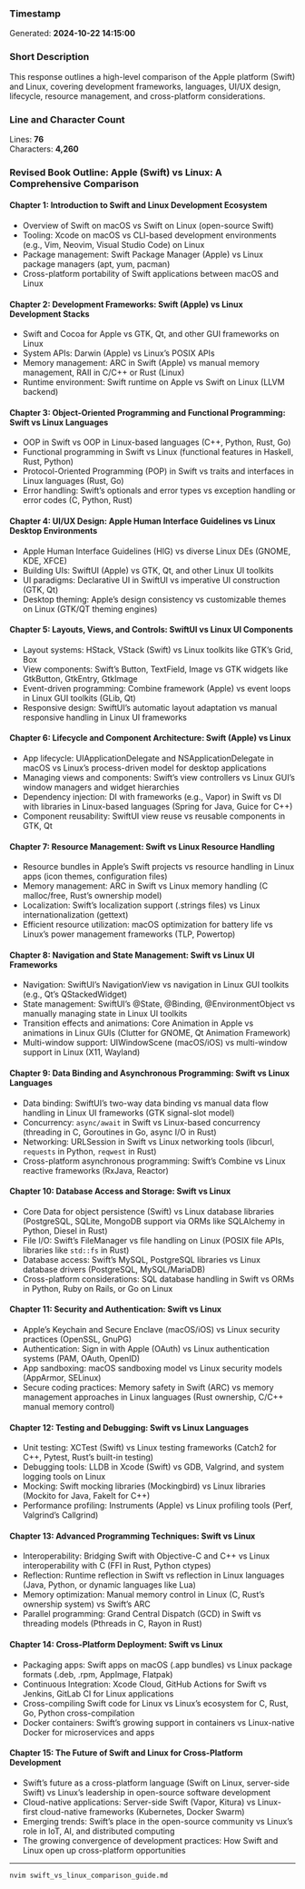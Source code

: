 ### Timestamp  
Generated: **2024-10-22 14:15:00**

### Short Description  
This response outlines a high-level comparison of the Apple platform (Swift) and Linux, covering development frameworks, languages, UI/UX design, lifecycle, resource management, and cross-platform considerations.

### Line and Character Count  
Lines: **76**  
Characters: **4,260**

### Revised Book Outline: **Apple (Swift) vs Linux: A Comprehensive Comparison**

#### Chapter 1: **Introduction to Swift and Linux Development Ecosystem**
- Overview of Swift on macOS vs Swift on Linux (open-source Swift)
- Tooling: Xcode on macOS vs CLI-based development environments (e.g., Vim, Neovim, Visual Studio Code) on Linux
- Package management: Swift Package Manager (Apple) vs Linux package managers (apt, yum, pacman)
- Cross-platform portability of Swift applications between macOS and Linux

#### Chapter 2: **Development Frameworks: Swift (Apple) vs Linux Development Stacks**
- Swift and Cocoa for Apple vs GTK, Qt, and other GUI frameworks on Linux
- System APIs: Darwin (Apple) vs Linux’s POSIX APIs
- Memory management: ARC in Swift (Apple) vs manual memory management, RAII in C/C++ or Rust (Linux)
- Runtime environment: Swift runtime on Apple vs Swift on Linux (LLVM backend)

#### Chapter 3: **Object-Oriented Programming and Functional Programming: Swift vs Linux Languages**
- OOP in Swift vs OOP in Linux-based languages (C++, Python, Rust, Go)
- Functional programming in Swift vs Linux (functional features in Haskell, Rust, Python)
- Protocol-Oriented Programming (POP) in Swift vs traits and interfaces in Linux languages (Rust, Go)
- Error handling: Swift’s optionals and error types vs exception handling or error codes (C, Python, Rust)

#### Chapter 4: **UI/UX Design: Apple Human Interface Guidelines vs Linux Desktop Environments**
- Apple Human Interface Guidelines (HIG) vs diverse Linux DEs (GNOME, KDE, XFCE)
- Building UIs: SwiftUI (Apple) vs GTK, Qt, and other Linux UI toolkits
- UI paradigms: Declarative UI in SwiftUI vs imperative UI construction (GTK, Qt)
- Desktop theming: Apple’s design consistency vs customizable themes on Linux (GTK/QT theming engines)

#### Chapter 5: **Layouts, Views, and Controls: SwiftUI vs Linux UI Components**
- Layout systems: HStack, VStack (Swift) vs Linux toolkits like GTK’s Grid, Box
- View components: Swift’s Button, TextField, Image vs GTK widgets like GtkButton, GtkEntry, GtkImage
- Event-driven programming: Combine framework (Apple) vs event loops in Linux GUI toolkits (GLib, Qt)
- Responsive design: SwiftUI’s automatic layout adaptation vs manual responsive handling in Linux UI frameworks

#### Chapter 6: **Lifecycle and Component Architecture: Swift (Apple) vs Linux**
- App lifecycle: UIApplicationDelegate and NSApplicationDelegate in macOS vs Linux’s process-driven model for desktop applications
- Managing views and components: Swift’s view controllers vs Linux GUI’s window managers and widget hierarchies
- Dependency injection: DI with frameworks (e.g., Vapor) in Swift vs DI with libraries in Linux-based languages (Spring for Java, Guice for C++)
- Component reusability: SwiftUI view reuse vs reusable components in GTK, Qt

#### Chapter 7: **Resource Management: Swift vs Linux Resource Handling**
- Resource bundles in Apple’s Swift projects vs resource handling in Linux apps (icon themes, configuration files)
- Memory management: ARC in Swift vs Linux memory handling (C malloc/free, Rust’s ownership model)
- Localization: Swift’s localization support (.strings files) vs Linux internationalization (gettext)
- Efficient resource utilization: macOS optimization for battery life vs Linux’s power management frameworks (TLP, Powertop)

#### Chapter 8: **Navigation and State Management: Swift vs Linux UI Frameworks**
- Navigation: SwiftUI’s NavigationView vs navigation in Linux GUI toolkits (e.g., Qt’s QStackedWidget)
- State management: SwiftUI’s @State, @Binding, @EnvironmentObject vs manually managing state in Linux UI toolkits
- Transition effects and animations: Core Animation in Apple vs animations in Linux GUIs (Clutter for GNOME, Qt Animation Framework)
- Multi-window support: UIWindowScene (macOS/iOS) vs multi-window support in Linux (X11, Wayland)

#### Chapter 9: **Data Binding and Asynchronous Programming: Swift vs Linux Languages**
- Data binding: SwiftUI’s two-way data binding vs manual data flow handling in Linux UI frameworks (GTK signal-slot model)
- Concurrency: `async/await` in Swift vs Linux-based concurrency (threading in C, Goroutines in Go, async I/O in Rust)
- Networking: URLSession in Swift vs Linux networking tools (libcurl, `requests` in Python, `reqwest` in Rust)
- Cross-platform asynchronous programming: Swift’s Combine vs Linux reactive frameworks (RxJava, Reactor)

#### Chapter 10: **Database Access and Storage: Swift vs Linux**
- Core Data for object persistence (Swift) vs Linux database libraries (PostgreSQL, SQLite, MongoDB support via ORMs like SQLAlchemy in Python, Diesel in Rust)
- File I/O: Swift’s FileManager vs file handling on Linux (POSIX file APIs, libraries like `std::fs` in Rust)
- Database access: Swift’s MySQL, PostgreSQL libraries vs Linux database drivers (PostgreSQL, MySQL/MariaDB)
- Cross-platform considerations: SQL database handling in Swift vs ORMs in Python, Ruby on Rails, or Go on Linux

#### Chapter 11: **Security and Authentication: Swift vs Linux**
- Apple’s Keychain and Secure Enclave (macOS/iOS) vs Linux security practices (OpenSSL, GnuPG)
- Authentication: Sign in with Apple (OAuth) vs Linux authentication systems (PAM, OAuth, OpenID)
- App sandboxing: macOS sandboxing model vs Linux security models (AppArmor, SELinux)
- Secure coding practices: Memory safety in Swift (ARC) vs memory management approaches in Linux languages (Rust ownership, C/C++ manual memory control)

#### Chapter 12: **Testing and Debugging: Swift vs Linux Languages**
- Unit testing: XCTest (Swift) vs Linux testing frameworks (Catch2 for C++, Pytest, Rust’s built-in testing)
- Debugging tools: LLDB in Xcode (Swift) vs GDB, Valgrind, and system logging tools on Linux
- Mocking: Swift mocking libraries (Mockingbird) vs Linux libraries (Mockito for Java, FakeIt for C++)
- Performance profiling: Instruments (Apple) vs Linux profiling tools (Perf, Valgrind’s Callgrind)

#### Chapter 13: **Advanced Programming Techniques: Swift vs Linux**
- Interoperability: Bridging Swift with Objective-C and C++ vs Linux interoperability with C (FFI in Rust, Python ctypes)
- Reflection: Runtime reflection in Swift vs reflection in Linux languages (Java, Python, or dynamic languages like Lua)
- Memory optimization: Manual memory control in Linux (C, Rust’s ownership system) vs Swift’s ARC
- Parallel programming: Grand Central Dispatch (GCD) in Swift vs threading models (Pthreads in C, Rayon in Rust)

#### Chapter 14: **Cross-Platform Deployment: Swift vs Linux**
- Packaging apps: Swift apps on macOS (.app bundles) vs Linux package formats (.deb, .rpm, AppImage, Flatpak)
- Continuous Integration: Xcode Cloud, GitHub Actions for Swift vs Jenkins, GitLab CI for Linux applications
- Cross-compiling Swift code for Linux vs Linux’s ecosystem for C, Rust, Go, Python cross-compilation
- Docker containers: Swift’s growing support in containers vs Linux-native Docker for microservices and apps

#### Chapter 15: **The Future of Swift and Linux for Cross-Platform Development**
- Swift’s future as a cross-platform language (Swift on Linux, server-side Swift) vs Linux’s leadership in open-source software development
- Cloud-native applications: Server-side Swift (Vapor, Kitura) vs Linux-first cloud-native frameworks (Kubernetes, Docker Swarm)
- Emerging trends: Swift’s place in the open-source community vs Linux’s role in IoT, AI, and distributed computing
- The growing convergence of development practices: How Swift and Linux open up cross-platform opportunities

---

```bash
nvim swift_vs_linux_comparison_guide.md
```
